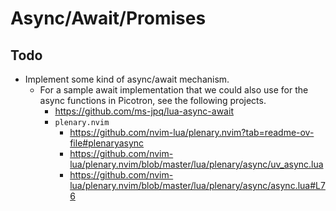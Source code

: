 # Async/Await/Promises

## Todo

- Implement some kind of async/await mechanism.
  - For a sample await implementation that we could also use for the async
    functions in Picotron, see the following projects.
    - https://github.com/ms-jpq/lua-async-await
    - `plenary.nvim`
      - https://github.com/nvim-lua/plenary.nvim?tab=readme-ov-file#plenaryasync
      - https://github.com/nvim-lua/plenary.nvim/blob/master/lua/plenary/async/uv_async.lua
      - https://github.com/nvim-lua/plenary.nvim/blob/master/lua/plenary/async/async.lua#L76
